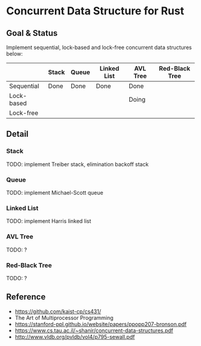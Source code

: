 # Concurrent Data Structure for Rust

## Goal & Status
Implement sequential, lock-based and lock-free concurrent data structures below:

|            | Stack | Queue | Linked List | AVL Tree | Red-Black Tree |
|------------|-------|-------|-------------|----------|----------------|
| Sequential | Done  | Done  |    Done     |   Done   |                |
| Lock-based |       |       |             |  Doing   |                |
| Lock-free  |       |       |             |          |                |

## Detail
### Stack
TODO: implement Treiber stack, elimination backoff stack

### Queue
TODO: implement Michael-Scott queue

### Linked List
TODO: implement Harris linked list

### AVL Tree
TODO: ?

### Red-Black Tree
TODO: ?

## Reference
- https://github.com/kaist-cp/cs431/
- The Art of Multiprocessor Programming
- https://stanford-ppl.github.io/website/papers/ppopp207-bronson.pdf
- https://www.cs.tau.ac.il/~shanir/concurrent-data-structures.pdf
- http://www.vldb.org/pvldb/vol4/p795-sewall.pdf
